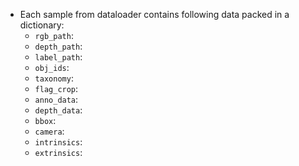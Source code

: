 * Each sample from dataloader contains following data packed in a dictionary:
    * `rgb_path`: 
    * `depth_path`: 
    * `label_path`: 
    * `obj_ids`: 
    * `taxonomy`: 
    * `flag_crop`: 
    * `anno_data`: 
    * `depth_data`: 
    * `bbox`: 
    * `camera`: 
    * `intrinsics`: 
    * `extrinsics`: 